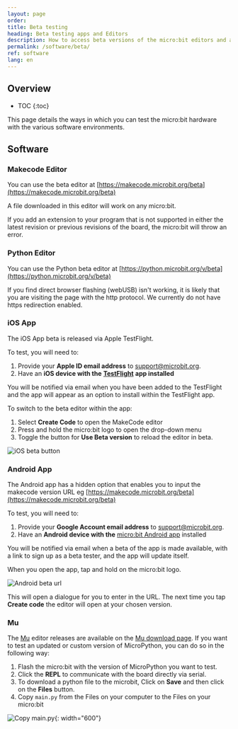 ```yaml
---
layout: page
order:
title: Beta testing
heading: Beta testing apps and Editors
description: How to access beta versions of the micro:bit editors and apps
permalink: /software/beta/
ref: software
lang: en
---
```

## Overview

* TOC
{:toc}

This page details the ways in which you can test the micro:bit hardware with the various software environments.

## Software

### Makecode Editor

You can use the beta editor at [https://makecode.microbit.org/beta](https://makecode.microbit.org/beta)

A file downloaded in this editor will work on any micro:bit.

If you add an extension to your program that is not supported in either the latest revision or previous revisions of the board, the micro:bit will throw an error.

### Python Editor

You can use the Python beta editor at [https://python.microbit.org/v/beta](https://python.microbit.org/v/beta)

If you find direct browser flashing (webUSB) isn't working, it is likely that you are visiting the page with the http protocol. We currently do not have https redirection enabled.

### iOS App

The iOS App beta is released via Apple TestFlight.

To test, you will need to:

1. Provide your **Apple ID email address** to support@microbit.org.
2. Have an **iOS device with the** [**TestFlight**](https://testflight.apple.com/) **app installed**

You will be notified via email when you have been added to the TestFlight and the app will appear as an option to install within the TestFlight app.

To switch to the beta editor within the app:

1. Select **Create Code** to open the MakeCode editor
2. Press and hold the micro:bit logo to open the drop-down menu
3. Toggle the button for **Use Beta version** to reload the editor in beta.

![iOS beta button](/docs/software/assets/ios-beta-button.png)

### Android App

The Android app has a hidden option that enables you to input the makecode version URL eg  [https://makecode.microbit.org/beta](https://makecode.microbit.org/beta)

To test, you will need to:

1. Provide your **Google Account email address** to support@microbit.org.
2. Have an **Android device with the** [micro:bit Android app](https://play.google.com/store/apps/details?id=com.samsung.microbit) installed

You will be notified via email when a beta of the app is made available, with a link to sign up as a beta tester, and the app will update itself.

When you open the app, tap and hold on the micro:bit logo.

![Android beta url](/docs/software/assets/android-beta-url.png)

This will open a dialogue for you to enter in the URL. The next time you tap **Create code** the editor will open at your chosen version.

### Mu

The [Mu](https://codewith.mu/) editor releases are available on the [Mu download page](https://codewith.mu/en/download). If you want to test an updated or custom version of MicroPython, you can do so in the following way:

1. Flash the micro:bit with the version of MicroPython you want to test.
2. Click the **REPL** to communicate with the board directly via serial.
3. To download a python file to the microbit, Click on **Save** and then click on the **Files** button.
4. Copy `main.py` from the Files on your computer to the Files on your micro:bit

![Copy main.py](/docs/latest-revision/assets/copy-main-py-mu.gif){: width="600"}
